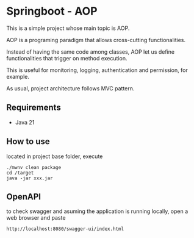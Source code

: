 # Springboot - AOP

This is a simple project whose main topic is AOP.

AOP is a programing paradigm that allows cross-cutting functionalities.

Instead of having the same code among classes, AOP let us define functionalities that trigger on method execution.

This is useful for monitoring, logging, authentication and permission, for example.

As usual, project architecture follows MVC pattern.

## Requirements

* Java 21

## How to use
located in project base folder, execute

```
./mwnv clean package
cd /target
java -jar xxx.jar
```

## OpenAPI

to check swagger and asuming the application is running locally, open a web browser and paste

`http://localhost:8080/swagger-ui/index.html`